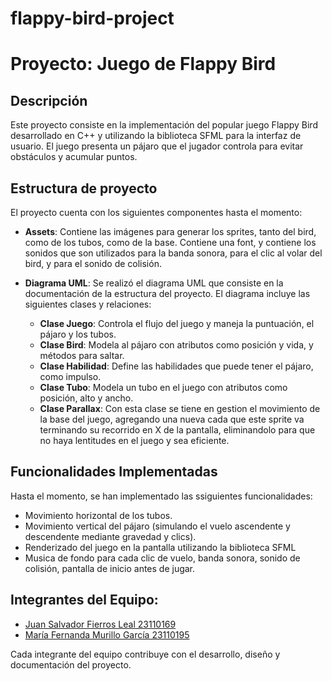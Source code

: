 # flappy-bird-project

# Proyecto: Juego de Flappy Bird

## Descripción
Este proyecto consiste en la implementación del popular juego Flappy Bird desarrollado en C++ y utilizando la biblioteca SFML para la interfaz de usuario. El juego presenta un pájaro que el jugador controla para evitar obstáculos y acumular puntos.

## Estructura de proyecto
El proyecto cuenta con los siguientes componentes hasta el momento:

- **Assets**: Contiene las imágenes para generar los sprites, tanto del bird, como de los tubos, como de la base. Contiene una font, y contiene los sonidos que son utilizados para la banda sonora, para el clic al volar del bird, y para el sonido de colisión.
- **Diagrama UML**: Se realizó el diagrama UML que consiste en la documentación de la estructura del proyecto. El diagrama incluye las siguientes clases y relaciones:

    - **Clase Juego**: Controla el flujo del juego y maneja la puntuación, el pájaro y los tubos.
    - **Clase Bird**: Modela al pájaro con atributos como posición y vida, y métodos para saltar.
    - **Clase Habilidad**: Define las habilidades que puede tener el pájaro, como impulso.
    - **Clase Tubo**: Modela un tubo en el juego con atributos como posición, alto y ancho.
    - **Clase Parallax**: Con esta clase se tiene en gestion el movimiento de la base del juego, agregando una nueva cada que este sprite va terminando su recorrido en X de la pantalla, eliminandolo para que no haya lentitudes en el juego y sea eficiente.

## Funcionalidades Implementadas
Hasta el momento, se han implementado las ssiguientes funcionalidades:

- Movimiento horizontal de los tubos.
- Movimiento vertical del pájaro (simulando el vuelo ascendente y descendente mediante gravedad y clics).
- Renderizado del juego en la pantalla utilizando la biblioteca SFML
- Musica de fondo para cada clic de vuelo, banda sonora, sonido de colisión, pantalla de inicio antes de jugar.



## Integrantes del Equipo:
- [Juan Salvador Fierros Leal   23110169](#)
- [María Fernanda Murillo García    23110195](#)

Cada integrante del equipo contribuye con el desarrollo, diseño y documentación del proyecto.


